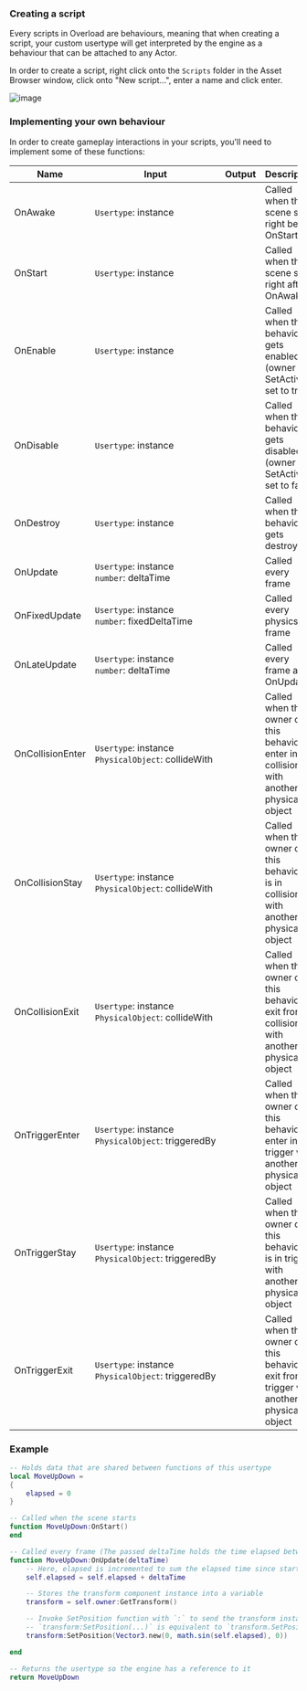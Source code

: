 ### Creating a script
Every scripts in Overload are behaviours, meaning that when creating a script, your custom usertype will get interpreted by the engine as a behaviour that can be attached to any Actor.

In order to create a script, right click onto the `Scripts` folder in the Asset Browser window, click onto "New script...", enter a name and click enter.

![image](https://user-images.githubusercontent.com/33324216/84583873-09594380-adcc-11ea-9bb5-d84db9af5204.png)


### Implementing your own behaviour
In order to create gameplay interactions in your scripts, you'll need to implement some of these functions:

|Name|Input|Output|Description|
|-|-|-|-|
|OnAwake|`Usertype`:&nbsp;instance<br>||Called when the scene start right before OnStart|
|OnStart|`Usertype`:&nbsp;instance<br>||Called when the scene start right after OnAwake|
|OnEnable|`Usertype`:&nbsp;instance<br>||Called when the behaviour gets enabled (owner SetActive set to true)|
|OnDisable|`Usertype`:&nbsp;instance<br>||Called when the behaviour gets disabled (owner SetActive set to false)|
|OnDestroy|`Usertype`:&nbsp;instance<br>||Called when the behaviour gets destroyed|
|OnUpdate|`Usertype`:&nbsp;instance<br>`number`:&nbsp;deltaTime<br>||Called every frame|
|OnFixedUpdate|`Usertype`:&nbsp;instance<br>`number`:&nbsp;fixedDeltaTime<br>||Called every physics frame|
|OnLateUpdate|`Usertype`:&nbsp;instance<br>`number`:&nbsp;deltaTime<br>||Called every frame after OnUpdate|
|OnCollisionEnter|`Usertype`:&nbsp;instance<br>`PhysicalObject`:&nbsp;collideWith<br>||Called when the owner of this behaviour enter in collision with another physical object|
|OnCollisionStay|`Usertype`:&nbsp;instance<br>`PhysicalObject`:&nbsp;collideWith<br>||Called when the owner of this behaviour is in collision with another physical object|
|OnCollisionExit|`Usertype`:&nbsp;instance<br>`PhysicalObject`:&nbsp;collideWith<br>||Called when the owner of this behaviour exit from collision with another physical object|
|OnTriggerEnter|`Usertype`:&nbsp;instance<br>`PhysicalObject`:&nbsp;triggeredBy<br>||Called when the owner of this behaviour enter in trigger with another physical object|
|OnTriggerStay|`Usertype`:&nbsp;instance<br>`PhysicalObject`:&nbsp;triggeredBy<br>||Called when the owner of this behaviour is in trigger with another physical object|
|OnTriggerExit|`Usertype`:&nbsp;instance<br>`PhysicalObject`:&nbsp;triggeredBy<br>||Called when the owner of this behaviour exit from trigger with another physical object|

### Example
```lua
-- Holds data that are shared between functions of this usertype
local MoveUpDown =
{
    elapsed = 0
}

-- Called when the scene starts
function MoveUpDown:OnStart()
end

-- Called every frame (The passed deltaTime holds the time elapsed between the current and previous frame in seconds)
function MoveUpDown:OnUpdate(deltaTime)
    -- Here, elapsed is incremented to sum the elapsed time since start
    self.elapsed = self.elapsed + deltaTime

    -- Stores the transform component instance into a variable
    transform = self.owner:GetTransform()

    -- Invoke SetPosition function with `:` to send the transform instance as first parameter to this function
    -- `transform:SetPosition(...)` is equivalent to `transform.SetPosition(transform, ...)`
    transform:SetPosition(Vector3.new(0, math.sin(self.elapsed), 0))

end

-- Returns the usertype so the engine has a reference to it
return MoveUpDown
```